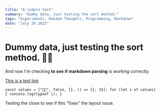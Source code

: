 ```yaml
---
title: "A simple test"
summary: "dummy data, just testing the sort method."
tags: "Experiments, Random Thoughts, Programming, Markdown"
date: "July 28 2022"
---
```


# Dummy data, just testing the sort method. ✌🏿

And now I'm checking **to see if markdown parsing** is _working_ correctly.

[This is a test link](https://www.duckduckgo.com)

`const values = ["🕺🏿", false, {}, () => {}, 15]; for (let i of values) { console.log(typeof i); }`

Testing the close to see if this "fixes" the layout issue.
